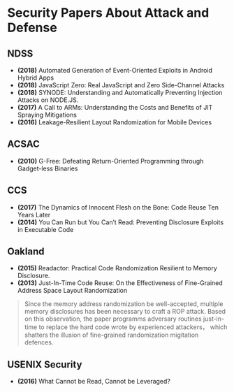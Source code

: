 # Security Papers About Attack and Defense

## NDSS

* **(2018)** Automated Generation of Event-Oriented Exploits in Android Hybrid Apps
* **(2018)** JavaScript Zero: Real JavaScript and Zero Side-Channel Attacks
* **(2018)** SYNODE: Understanding and Automatically Preventing Injection Attacks on NODE.JS.
* **(2017)** A Call to ARMs: Understanding the Costs and Benefits of JIT Spraying Mitigations 
* **(2016)** Leakage-Resilient Layout Randomization for Mobile Devices

## ACSAC

* **(2010)** G-Free: Defeating Return-Oriented Programming through Gadget-less Binaries

## CCS
* **(2017)** The Dynamics of Innocent Flesh on the Bone: Code Reuse Ten Years Later
* **(2014)** You Can Run but You Can’t Read: Preventing Disclosure Exploits in Executable Code

## Oakland

* **(2015)** Readactor: Practical Code Randomization Resilient to Memory Disclosure.
* **(2013)** Just-In-Time Code Reuse: On the Effectiveness of Fine-Grained Address Space Layout Randomization
> Since the memory address randomization be well-accepted, multiple memory disclosures has been necessary to craft a ROP attack. Based on this observation, the paper programms adversary routines just-in-time to replace the hard code wrote by experienced attackers， which shatters the illusion of fine-grained randomization migitation defences.

## USENIX Security

* **(2016)** What Cannot be Read, Cannot be Leveraged? 
